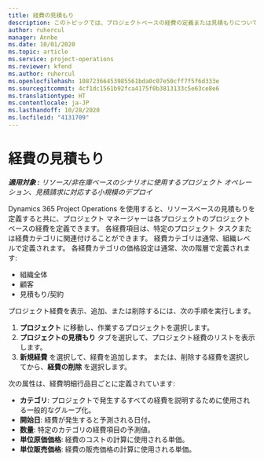 ```yaml
---
title: 経費の見積もり
description: このトピックでは、プロジェクトベースの経費の定義または見積もりについて説明します。
author: ruhercul
manager: Annbe
ms.date: 10/01/2020
ms.topic: article
ms.service: project-operations
ms.reviewer: kfend
ms.author: ruhercul
ms.openlocfilehash: 10872366453985561bda0c07e50cff7f5f6d333e
ms.sourcegitcommit: 4cf1dc1561b92fca4175f0b3813133c5e63ce8e6
ms.translationtype: HT
ms.contentlocale: ja-JP
ms.lasthandoff: 10/28/2020
ms.locfileid: "4131709"
---
```

# <a name="expense-estimates"></a>経費の見積もり
_**適用対象 :** リソース/非在庫ベースのシナリオに使用するプロジェクト オペレーション、見積請求に対応する小規模のデプロイ_

Dynamics 365 Project Operations を使用すると、リソースベースの見積もりを定義すると共に、プロジェクト マネージャーは各プロジェクトのプロジェクトベースの経費を定義できます。 各経費項目は、特定のプロジェクト タスクまたは経費カテゴリに関連付けることができます。 経費カテゴリは通常、組織レベルで定義されます。 各経費カテゴリの価格設定は通常、次の階層で定義されます:

- 組織全体
- 顧客
- 見積もり/契約

プロジェクト経費を表示、追加、または削除するには、次の手順を実行します。

1. **プロジェクト** に移動し、作業するプロジェクトを選択します。
2. **プロジェクトの見積もり** タブを選択して、プロジェクト経費のリストを表示します。
3. **新規経費** を選択して、経費を追加します。 または、削除する経費を選択してから、**経費の削除** を選択します。

次の属性は、経費明細行品目ごとに定義されています:

- **カテゴリ**: プロジェクトで発生するすべての経費を説明するために使用される一般的なグループ化。
- **開始日**: 経費が発生すると予測される日付。
- **数量**: 特定のカテゴリの経費項目の予測値。
- **単位原価価格**: 経費のコストの計算に使用される単価。
- **単位販売価格**: 経費の販売価格の計算に使用される単価。

